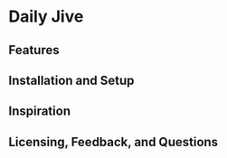 # Daily Jive
## Features
## Installation and Setup
## Inspiration 
## Licensing, Feedback, and Questions 